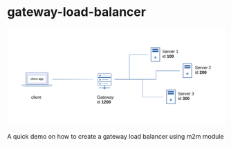 # gateway-load-balancer

![](assets/gatewayLoadbalancer2.svg)

A quick demo on how to create a gateway load balancer using m2m module
